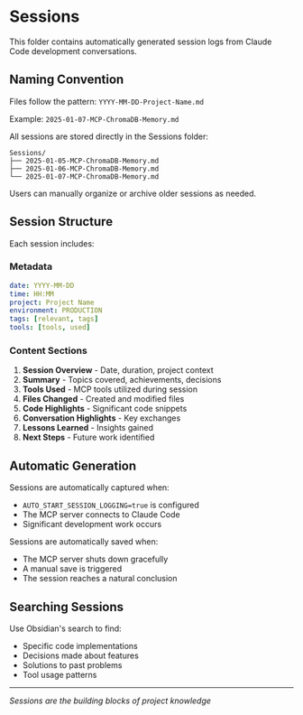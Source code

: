 # Sessions

This folder contains automatically generated session logs from Claude Code development conversations.

## Naming Convention

Files follow the pattern: `YYYY-MM-DD-Project-Name.md`

Example: `2025-01-07-MCP-ChromaDB-Memory.md`

All sessions are stored directly in the Sessions folder:
```
Sessions/
├── 2025-01-05-MCP-ChromaDB-Memory.md
├── 2025-01-06-MCP-ChromaDB-Memory.md
└── 2025-01-07-MCP-ChromaDB-Memory.md
```

Users can manually organize or archive older sessions as needed.

## Session Structure

Each session includes:

### Metadata
```yaml
date: YYYY-MM-DD
time: HH:MM
project: Project Name
environment: PRODUCTION
tags: [relevant, tags]
tools: [tools, used]
```

### Content Sections
1. **Session Overview** - Date, duration, project context
2. **Summary** - Topics covered, achievements, decisions
3. **Tools Used** - MCP tools utilized during session
4. **Files Changed** - Created and modified files
5. **Code Highlights** - Significant code snippets
6. **Conversation Highlights** - Key exchanges
7. **Lessons Learned** - Insights gained
8. **Next Steps** - Future work identified

## Automatic Generation

Sessions are automatically captured when:
- `AUTO_START_SESSION_LOGGING=true` is configured
- The MCP server connects to Claude Code
- Significant development work occurs

Sessions are automatically saved when:
- The MCP server shuts down gracefully
- A manual save is triggered
- The session reaches a natural conclusion

## Searching Sessions

Use Obsidian's search to find:
- Specific code implementations
- Decisions made about features
- Solutions to past problems
- Tool usage patterns

---
*Sessions are the building blocks of project knowledge*